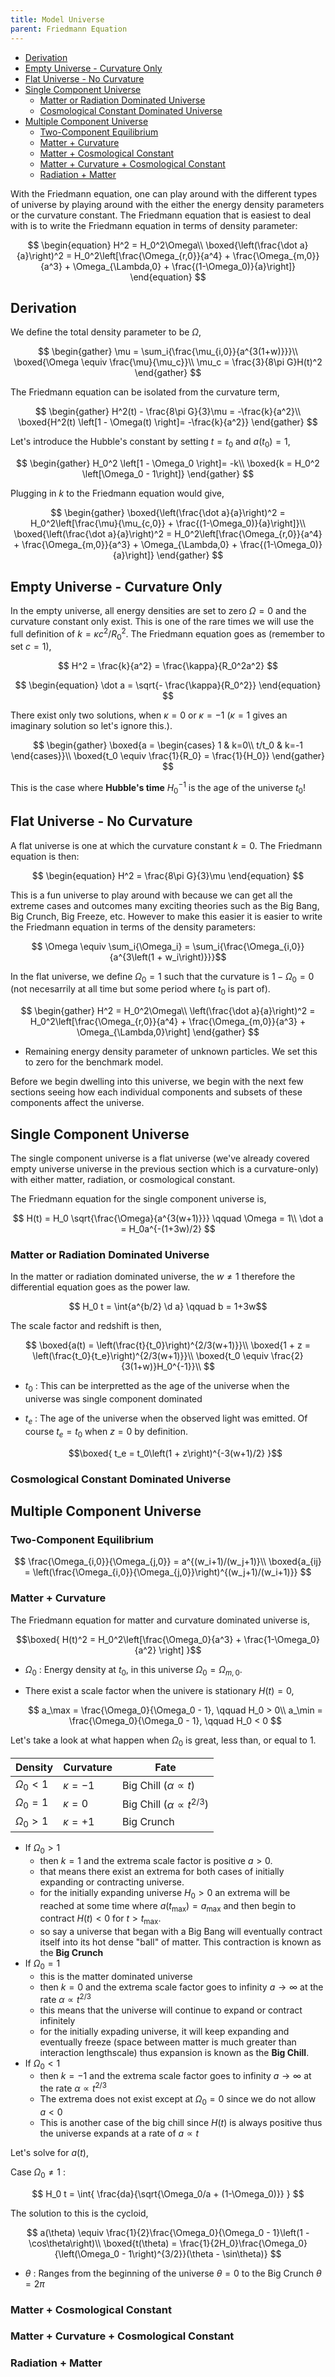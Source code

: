 ```yaml
---
title: Model Universe
parent: Friedmann Equation
---
```


<!-- TOC -->

- [Derivation](#derivation)
- [Empty Universe - Curvature Only](#empty-universe---curvature-only)
- [Flat Universe - No Curvature](#flat-universe---no-curvature)
- [Single Component Universe](#single-component-universe)
    - [Matter or Radiation Dominated Universe](#matter-or-radiation-dominated-universe)
    - [Cosmological Constant Dominated Universe](#cosmological-constant-dominated-universe)
- [Multiple Component Universe](#multiple-component-universe)
    - [Two-Component Equilibrium](#two-component-equilibrium)
    - [Matter + Curvature](#matter--curvature)
    - [Matter + Cosmological Constant](#matter--cosmological-constant)
    - [Matter + Curvature + Cosmological Constant](#matter--curvature--cosmological-constant)
    - [Radiation + Matter](#radiation--matter)

<!-- /TOC -->

With the Friedmann equation, one can play around with the different types of universe by playing around with the either the energy density parameters or the curvature constant. The Friedmann equation that is easiest to deal with is to write the Friedmann equation in terms of density parameter:

$$
\begin{equation}
    H^2 = H_0^2\Omega\\
    \boxed{\left(\frac{\dot a}{a}\right)^2 = H_0^2\left[\frac{\Omega_{r,0}}{a^4} + \frac{\Omega_{m,0}}{a^3} + \Omega_{\Lambda,0} + \frac{(1-\Omega_0)}{a}\right]}
\end{equation}
$$

## Derivation

We define the total density parameter to be $\Omega$,

$$
\begin{gather}
    \mu = \sum_i{\frac{\mu_{i,0}}{a^{3(1+w)}}}\\
    \boxed{\Omega \equiv \frac{\mu}{\mu_c}}\\
    \mu_c = \frac{3}{8\pi G}H(t)^2
\end{gather}
$$

The Friedmann equation can be isolated from the curvature term,

$$ 
\begin{gather}
    H^2(t) - \frac{8\pi G}{3}\mu = -\frac{k}{a^2}\\
    \boxed{H^2(t) \left[1 - \Omega(t) \right]= -\frac{k}{a^2}}
\end{gather}
$$

Let's introduce the Hubble's constant by setting $t = t_0$ and $a(t_0)=1$,

$$
\begin{gather}
    H_0^2 \left[1 - \Omega_0 \right]= -k\\
    \boxed{k = H_0^2 \left[\Omega_0 - 1\right]}
\end{gather}
$$

Plugging in $k$ to the Friedmann equation would give,

$$
\begin{gather}
    \boxed{\left(\frac{\dot a}{a}\right)^2 = H_0^2\left[\frac{\mu}{\mu_{c,0}} + \frac{(1-\Omega_0)}{a}\right]}\\
    \boxed{\left(\frac{\dot a}{a}\right)^2 = H_0^2\left[\frac{\Omega_{r,0}}{a^4} + \frac{\Omega_{m,0}}{a^3} + \Omega_{\Lambda,0} + \frac{(1-\Omega_0)}{a}\right]}
\end{gather}
$$


## Empty Universe - Curvature Only
In the empty universe, all energy densities are set to zero $\Omega = 0$ and the curvature constant only exist. This is one of the rare times we will use the full definition of $k = \kappa c^2/R_0^2$. The Friedmann equation goes as (remember to set $c = 1$),

$$ H^2 = \frac{k}{a^2} = \frac{\kappa}{R_0^2a^2} $$

$$ \begin{equation}
    \dot a = \sqrt{- \frac{\kappa}{R_0^2}}
\end{equation} $$

There exist only two solutions, when $\kappa = 0$ or $\kappa = -1$ ($\kappa = 1$ gives an imaginary solution so let's ignore this.).

$$ \begin{gather}
    \boxed{a = \begin{cases}
        1 & k=0\\
        t/t_0 & k=-1
    \end{cases}}\\
    \boxed{t_0 \equiv \frac{1}{R_0} = \frac{1}{H_0}}
\end{gather} $$

This is the case where **Hubble's time** $H_0^{-1}$ is the age of the universe $t_0$!

## Flat Universe - No Curvature
A flat universe is one at which the curvature constant $k = 0$. The Friedmann equation is then:

$$ \begin{equation}
    H^2 = \frac{8\pi G}{3}\mu
\end{equation} $$

This is a fun universe to play around with because we can get all the extreme cases and outcomes many exciting theories such as the Big Bang, Big Crunch, Big Freeze, etc. However to make this easier it is easier to write the Friedmann equation in terms of the density parameters:

$$ \Omega \equiv \sum_i{\Omega_i} = \sum_i{\frac{\Omega_{i,0}}{a^{3\left(1 + w_i\right)}}}$$

In the flat universe, we define $\Omega_0 = 1$ such that the curvature is $1 - \Omega_0 = 0$ (not necesarrily at all time but some period where $t_0$ is part of).

$$
\begin{gather}
    H^2 = H_0^2\Omega\\
    \left(\frac{\dot a}{a}\right)^2 = H_0^2\left[\frac{\Omega_{r,0}}{a^4} + \frac{\Omega_{m,0}}{a^3} + \Omega_{\Lambda,0}\right]
\end{gather}
$$

* Remaining energy density parameter of unknown particles. We set this to zero for the benchmark model.

Before we begin dwelling into this universe, we begin with the next few sections seeing how each individual components and subsets of these components affect the universe.

## Single Component Universe

The single component universe is a flat universe (we've already covered empty universe universe in the previous section which is a curvature-only) with either matter, radiation, or cosmological constant.

The Friedmann equation for the single component universe is,

$$ 
H(t) = H_0 \sqrt{\frac{\Omega}{a^{3(w+1)}}} \qquad \Omega = 1\\
\dot a = H_0a^{-(1+3w)/2}
$$

### Matter or Radiation Dominated Universe
In the matter or radiation dominated universe, the $w \ne 1$ therefore the differential equation goes as the power law.

$$ H_0 t =  \int{a^{b/2} \d a} \qquad b = 1+3w$$

The scale factor and redshift is then,

$$ 
\boxed{a(t) = \left(\frac{t}{t_0}\right)^{2/3(w+1)}}\\
\boxed{1 + z = \left(\frac{t_0}{t_e}\right)^{2/3(w+1)}}\\
\boxed{t_0 \equiv \frac{2}{3(1+w)}H_0^{-1}}\\
$$

* $t_0$ : This can be interpretted as the age of the universe when the universe was single component dominated
* $t_e$ : The age of the universe when the observed light was emitted. Of course $t_e = t_0$ when $z=0$ by definition.
    
    $$\boxed{ t_e = t_0\left(1 + z\right)^{-3(w+1)/2} }$$

### Cosmological Constant Dominated Universe

<!-- TODO: -->

## Multiple Component Universe


### Two-Component Equilibrium
$$
\frac{\Omega_{i,0}}{\Omega_{j,0}} = a^{(w_i+1)/(w_j+1)}\\
\boxed{a_{ij} = \left(\frac{\Omega_{i,0}}{\Omega_{j,0}}\right)^{(w_j+1)/(w_i+1)}}
$$

### Matter + Curvature

The Friedmann equation for matter and curvature dominated universe is,

$$\boxed{ H(t)^2 = H_0^2\left[\frac{\Omega_0}{a^3} + \frac{1-\Omega_0}{a^2} \right] }$$

* $\Omega_0$ : Energy density at $t_0$, in this universe $\Omega_0 = \Omega_{m,0}$.

* There exist a scale factor when the univere is stationary $H(t)=0$,

    $$
    a_\max = \frac{\Omega_0}{\Omega_0 - 1}, \qquad H_0 > 0\\
    a_\min = \frac{\Omega_0}{\Omega_0 - 1}, \qquad H_0 < 0
    $$

Let's take a look at what happen when $\Omega_0$ is great, less than, or equal to $1$.

|    Density     |   Curvature   |                 Fate                 |
| -------------- | ------------- | ------------------------------------ |
| $\Omega_0 < 1$ | $\kappa =-1$  | Big Chill ($\alpha \propto t$)       |
| $\Omega_0 = 1$ | $\kappa = 0$  | Big Chill ($\alpha \propto t^{2/3}$) |
| $\Omega_0 > 1$ | $\kappa = +1$ | Big Crunch                           |


* If $\Omega_0 > 1$ 
    * then $k = 1$ and the extrema scale factor is positive $a>0$. 
    * that means there exist an extrema for both cases of initially expanding or contracting universe. 
    * for the initially expanding universe $H_0 > 0$ an extrema will be reached at some time where $a(t_\max) = a_\max$ and then begin to contract $H(t) < 0$ for $t > t_\max$. 
    * so say a universe that began with a Big Bang will eventually contract itself into its hot dense "ball" of matter. This contraction is known as the **Big Crunch** 
* If $\Omega_0 = 1$
    * this is the matter dominated universe
    * then $k = 0$ and the extrema scale factor goes to infinity $a \rightarrow \infty$ at the rate $\alpha \propto t^{2/3}$
    * this means that the universe will continue to expand or contract infinitely
    * for the initially expading universe, it will keep expanding and eventually freeze (space between matter is much greater than interaction lengthscale) thus expansion is known as the **Big Chill**.
* If $\Omega_0 < 1$
    * then $k = -1$ and the extrema scale factor goes to infinity $a \rightarrow \infty$ at the rate $\alpha \propto t^{2/3}$
    * The extrema does not exist except at $\Omega_0 = 0$ since we do not allow $a < 0$
    * This is another case of the big chill since $H(t)$ is always positive thus the universe expands at a rate of $a \propto t$

Let's solve for $a(t)$,

Case $\Omega_0 \ne 1$
: 

$$ H_0 t = \int{ \frac{da}{\sqrt{\Omega_0/a + (1-\Omega_0)}} } $$

The solution to this is the cycloid,

$$ 
a(\theta) \equiv \frac{1}{2}\frac{\Omega_0}{\Omega_0 - 1}\left(1 - \cos\theta\right)\\
\boxed{t(\theta) = \frac{1}{2H_0}\frac{\Omega_0}{\left(\Omega_0 - 1\right)^{3/2}}(\theta - \sin\theta)}
$$

* $\theta$ : Ranges from the beginning of the universe $\theta=0$ to the Big Crunch $\theta = 2\pi$

### Matter + Cosmological Constant

### Matter + Curvature + Cosmological Constant

### Radiation + Matter